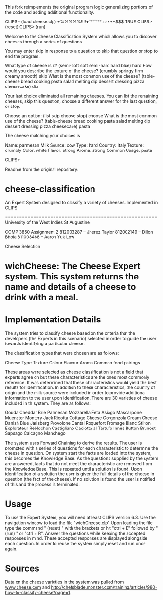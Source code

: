This fork reimplements the original program logic generalizing portions of the code and adding additional functionality.

CLIPS> (load cheese.clp)
+%%%%%!!!!**+********+*+****$$$
TRUE
CLIPS> (reset)
CLIPS> (run)

Welcome to the Cheese Classification System which allows
you to discover cheeses through a series of questions.

You may enter skip in response to a question to
skip that question or stop to end the program.

What type of cheese is it? (semi-soft soft semi-hard hard blue) hard
How would you describe the texture of the cheese? (crumbly springy firm creamy smooth) skip
What is the most common use of the cheese? (table-cheese bread cooking pasta salad melting dip dessert dressing pizza cheesecake) dip

Your last choice eliminated all remaining cheeses.
You can list the remaining cheeses, skip this question,
choose a different answer for the last question, or stop.

Choose an option:  (list skip choose stop) choose
What is the most common use of the cheese? (table-cheese bread cooking pasta salad melting dip dessert dressing pizza cheesecake) pasta

The cheese matching your choices is 

   Name: parmesan
   Milk Source: cow
   Type: hard
   Country: Italy
   Texture: crumbly
   Color: white
   Flavor: strong
   Aroma: strong
   Common Usage: pasta

CLIPS> 

Readme from the original repository:

cheese-classification
=====================

An Expert System designed to classify a variety of cheeses. Implemented in CLIPS

======================================================
  University of the West Indies St Augustine

  COMP 3850 Assignment 2
  812003287 – Jherez Taylor
  812002149 – Dillon Bhola
  811003468 – Aaron Yuk Low

  Cheese Selection

  wichCheese: The Cheese Expert system.
  This system returns the name and details of a cheese to drink with a meal.
======================================================

Implementation Details
======================================================

The system tries to classify cheese based on the criteria that the developers (the Experts in this scenario) selected in
order to guide the user towards identifying a particular cheese.

The classification types that were chosen are as follows:

Cheese Type
Texture
Colour
Flavour
Aroma
Common food pairings

These areas were selected as cheese classification is not a field that experts agree on but these characteristics are the ones most commonly reference. It was determined that these characteristics would yield the best results for identification. In addition to these characteristics, the country of origin and the milk source were included in order to provide additional information to the user upon identification. There are 30 varieties of cheese included in th system. They are as follows:

Gouda
Cheddar
Brie
Parmesan
Mozzarella
Feta
Asiago
Mascarpone
Muenster
Montery Jack
Ricotta
Cottage Cheese
Gorgonzola
Cream Cheese
Danish Blue
Jarlsberg
Provolone
Cantal
Roquefort
Fromage Blanc
Stilton
Explorateur
Reblochon
Castigliano
Caciotta al Tartufo
Innes Button
Brunost
Sapsago
Calcagno
Manchego

The system uses Forward Chaining to derive the results. The user is prompted with a series of questions for each characteristic to determine
the cheese in question. On system start the facts are loaded into the system, this becomes the Knowledge Base. As the questions supplied by
the system are answered, facts that do not meet the characteristic are removed from the Knowledge Base. This is repeated until a solution is found.
Upon identification of a solution the user is given the full details of the cheese in question (the fact of the cheese). If no solution is found
the user is notified of this and the process is terminated.

Usage
======================================================

To use the Expert System, you will need at least CLIPS version 6.3. Use the navigation window to load the file "wichCheese.clp"
Upon loading the file type the command " (reset) " with the brackets or hit "ctrl + E" followed by " (run) " or "ctrl + R".
Answer the questions while keeping the accepted responses in mind. These accepted responses are displayed alongside each question.
In order to reuse the system simply reset and run once again.


Sources
======================================================

Data on the cheese varieties in the system was pulled from www.cheese.com and http://chefsblade.monster.com/training/articles/980-how-to-classify-cheese?page=1.
